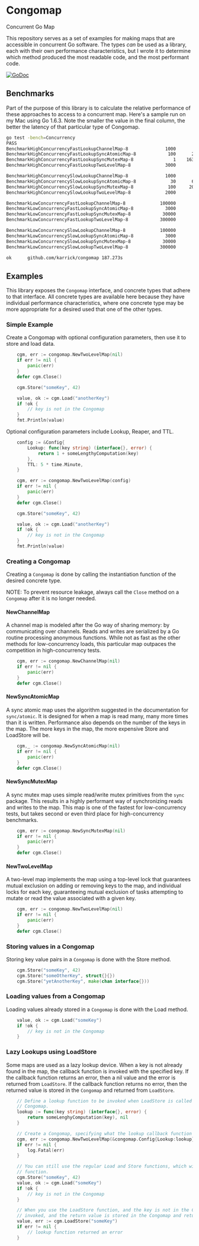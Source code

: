 # Congomap

Concurrent Go Map

This repository serves as a set of examples for making maps that are accessible in concurrent Go
software. The types _can_ be used as a library, each with their own performance characteristics, but
I wrote it to determine which method produced the most readable code, and the most performant code.

[![GoDoc](https://godoc.org/github.com/karrick/congomap?status.svg)](https://godoc.org/github.com/karrick/congomap)

## Benchmarks

Part of the purpose of this library is to calculate the relative performance of these approaches to
access to a concurrent map. Here's a sample run on my Mac using Go 1.6.3. Note the smaller the value
in the final column, the better the latency of that particular type of Congomap.

```bash
go test -bench=Concurrency
PASS
BenchmarkHighConcurrencyFastLookupChannelMap-8              1000       1719902 ns/op
BenchmarkHighConcurrencyFastLookupSyncAtomicMap-8            100      22276241 ns/op
BenchmarkHighConcurrencyFastLookupSyncMutexMap-8               1	1632581613 ns/op
BenchmarkHighConcurrencyFastLookupTwoLevelMap-8             3000        507488 ns/op

BenchmarkHighConcurrencySlowLookupChannelMap-8              1000       1625607 ns/op
BenchmarkHighConcurrencySlowLookupSyncAtomicMap-8             30      60743763 ns/op
BenchmarkHighConcurrencySlowLookupSyncMutexMap-8             100     202947478 ns/op
BenchmarkHighConcurrencySlowLookupTwoLevelMap-8             2000        541066 ns/op

BenchmarkLowConcurrencyFastLookupChannelMap-8             100000         16790 ns/op
BenchmarkLowConcurrencyFastLookupSyncAtomicMap-8            3000        383506 ns/op
BenchmarkLowConcurrencyFastLookupSyncMutexMap-8            30000         35809 ns/op
BenchmarkLowConcurrencyFastLookupTwoLevelMap-8            300000          5335 ns/op

BenchmarkLowConcurrencySlowLookupChannelMap-8             100000         17335 ns/op
BenchmarkLowConcurrencySlowLookupSyncAtomicMap-8            3000        819874 ns/op
BenchmarkLowConcurrencySlowLookupSyncMutexMap-8            30000         33580 ns/op
BenchmarkLowConcurrencySlowLookupTwoLevelMap-8            300000          5229 ns/op

ok      github.com/karrick/congomap	187.273s
```

## Examples

This library exposes the `Congomap` interface, and concrete types that adhere to that interface. All
concrete types are available here because they have individual performance characteristics, where
one concrete type may be more appropriate for a desired used that one of the other types.

### Simple Example

Create a Congomap with optional configuration parameters, then use it to store and load data.

```Go
    cgm, err := congomap.NewTwoLevelMap(nil)
    if err != nil {
        panic(err)
    }
    defer cgm.Close()

    cgm.Store("someKey", 42)

    value, ok := cgm.Load("anotherKey")
    if !ok {
        // key is not in the Congomap
    }
    fmt.Println(value)
```

Optional configuration parameters include Lookup, Reaper, and TTL.

```Go
    config := &Config{
        Lookup: func(key string) (interface{}, error) {
            return 1 + someLengthyComputation(key)
        },
        TTL: 5 * time.Minute,
    }

    cgm, err := congomap.NewTwoLevelMap(config)
    if err != nil {
        panic(err)
    }
    defer cgm.Close()

    cgm.Store("someKey", 42)

    value, ok := cgm.Load("anotherKey")
    if !ok {
        // key is not in the Congomap
    }
    fmt.Println(value)
```

### Creating a Congomap

Creating a `Congomap` is done by calling the instantiation function of the desired concrete type.

NOTE: To prevent resource leakage, always call the `Close` method on a `Congomap` after it is no
longer needed.

#### NewChannelMap

A channel map is modeled after the Go way of sharing memory: by communicating over channels. Reads
and writes are serialized by a Go routine processing anonymous functions. While not as fast as the
other methods for low-concurrency loads, this particular map outpaces the competition in
high-concurrency tests.

```Go
    cgm, err := congomap.NewChannelMap(nil)
    if err != nil {
        panic(err)
    }
    defer cgm.Close()
```

#### NewSyncAtomicMap

A sync atomic map uses the algorithm suggested in the documentation for `sync/atomic`. It is
designed for when a map is read many, many more times than it is written. Performance also depends
on the number of the keys in the map. The more keys in the map, the more expensive Store and
LoadStore will be.

```Go
    cgm,_ := congomap.NewSyncAtomicMap(nil)
    if err != nil {
        panic(err)
    }
    defer cgm.Close()
```

#### NewSyncMutexMap

A sync mutex map uses simple read/write mutex primitives from the `sync` package. This results in a
highly performant way of synchronizing reads and writes to the map. This map is one of the fastest
for low-concurrency tests, but takes second or even third place for high-concurrency benchmarks.

```Go
    cgm, err := congomap.NewSyncMutexMap(nil)
    if err != nil {
        panic(err)
    }
    defer cgm.Close()
```

#### NewTwoLevelMap

A two-level map implements the map using a top-level lock that guarantees mutual exclusion on adding
or removing keys to the map, and individual locks for each key, guaranteeing mutual exclusion of
tasks attempting to mutate or read the value associated with a given key.

```Go
    cgm, err := congomap.NewTwoLevelMap(nil)
    if err != nil {
        panic(err)
    }
    defer cgm.Close()
```

### Storing values in a Congomap

Storing key value pairs in a `Congomap` is done with the Store method.

```Go
    cgm.Store("someKey", 42)
    cgm.Store("someOtherKey", struct{}{})
    cgm.Store("yetAnotherKey", make(chan interface{}))
```

### Loading values from a Congomap

Loading values already stored in a `Congomap` is done with the Load method.

```Go
    value, ok := cgm.Load("someKey")
    if !ok {
        // key is not in the Congomap
    }
```

### Lazy Lookups using LoadStore

Some maps are used as a lazy lookup device. When a key is not already found in the map, the callback
function is invoked with the specified key. If the callback function returns an error, then a nil
value and the error is returned from `LoadStore`. If the callback function returns no error, then
the returned value is stored in the `Congomap` and returned from `LoadStore`.

```Go
    // Define a lookup function to be invoked when LoadStore is called for a key not stored in the
    // Congomap.
    lookup := func(key string) (interface{}, error) {
        return someLenghyComputation(key), nil
    }

    // Create a Congomap, specifying what the lookup callback function is.
    cgm, err := congomap.NewTwoLevelMap(&congomap.Config{Lookup:lookup})
    if err != nil {
        log.Fatal(err)
    }

    // You can still use the regular Load and Store functions, which will not invoke the lookup
    // function.
    cgm.Store("someKey", 42)
    value, ok := cgm.Load("someKey")
    if !ok {
        // key is not in the Congomap
    }

    // When you use the LoadStore function, and the key is not in the Congomap, the lookup funciton is
    // invoked, and the return value is stored in the Congomap and returned to the program.
    value, err := cgm.LoadStore("someKey")
    if err != nil {
        // lookup function returned an error
    }
```
